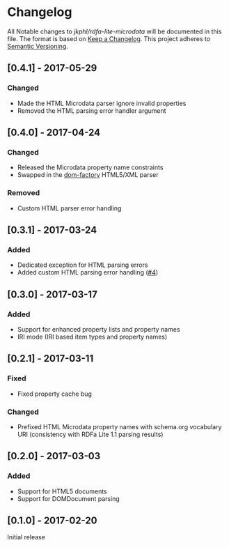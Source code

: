 # Changelog

All Notable changes to *jkphl/rdfa-lite-microdata* will be documented in this file. The format is based on [Keep a Changelog](http://keepachangelog.com/). This project adheres to [Semantic Versioning](http://semver.org/).

## [0.4.1] - 2017-05-29

### Changed

* Made the HTML Microdata parser ignore invalid properties
* Removed the HTML parsing error handler argument

## [0.4.0] - 2017-04-24

### Changed

* Released the Microdata property name constraints
* Swapped in the [dom-factory](https://github.com/jkphl/dom-factory) HTML5/XML parser

### Removed

* Custom HTML parser error handling

## [0.3.1] - 2017-03-24

### Added

* Dedicated exception for HTML parsing errors
* Added custom HTML parsing error handling ([#4](https://github.com/jkphl/rdfa-lite-microdata/issues/4))

## [0.3.0] - 2017-03-17

### Added

* Support for enhanced property lists and property names
* IRI mode (IRI based item types and property names)

## [0.2.1] - 2017-03-11

### Fixed

* Fixed property cache bug

### Changed

* Prefixed HTML Microdata property names with schema.org vocabulary URI (consistency with RDFa Lite 1.1 parsing results)

## [0.2.0] - 2017-03-03

### Added

* Support for HTML5 documents
* Support for DOMDocument parsing

## [0.1.0] - 2017-02-20

Initial release
